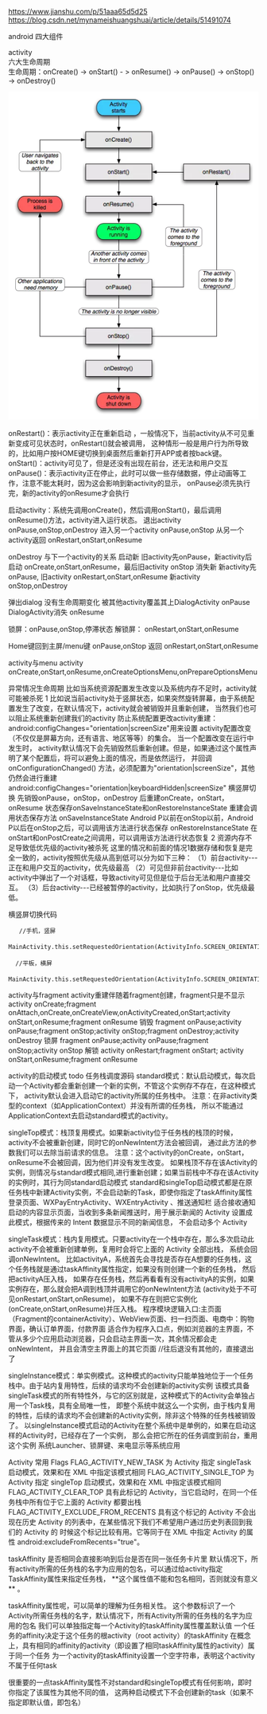 https://www.jianshu.com/p/51aaa65d5d25  
https://blog.csdn.net/mynameishuangshuai/article/details/51491074

android 四大组件  

activity  
六大生命周期  
生命周期：onCreate() -> onStart() - > onResume() -> onPause() -> onStop() -> onDestroy()  

![GitHub](https://raw.githubusercontent.com/songshitong/AndroidDemo/master/%E6%95%99%E7%A8%8B%E6%80%BB%E7%BB%93/img/activity_lifecycle.webp "GitHub,Social Coding")

onRestart()：表示activity正在重新启动 ，一般情况下，当前activity从不可见重新变成可见状态时，onRestart()就会被调用，
   这种情形一般是用户行为所导致的，比如用户按HOME键切换到桌面然后重新打开APP或者按back键。
onStart()：activity可见了，但是还没有出现在前台，还无法和用户交互
onPause()：表示activity正在停止，此时可以做一些存储数据，停止动画等工作，注意不能太耗时，因为这会影响到新activity的显示，
   onPause必须先执行完，新的activity的onResume才会执行


启动activity：系统先调用onCreate()，然后调用onStart()，最后调用onResume()方法，activity进入运行状态。
退出activity  onPause,onStop,onDestroy
进入另一个activity  onPause,onStop
从另一个activity返回  onRestart,onStart,onResume

onDestroy 与下一个activity的关系
启动新  旧activity先onPause，新activity后启动  onCreate,onStart,onResume，最后旧activity onStop
消失新  新activity先onPause, 旧activity onRestart,onStart,onResume   新activity onStop,onDestroy


弹出dialog        没有生命周期变化
被其他activity覆盖其上DialogActivity    onPause      DialogActivity消失 onResume

锁屏：onPause,onStop,停滞状态               解锁屏： onRestart,onStart,onResume



Home键回到主屏/menu键  onPause,onStop      返回  onRestart,onStart,onResume

activity与menu
activity onCreate,onStart,onResume,onCreateOptionsMenu,onPrepareOptionsMenu


异常情况生命周期  比如当系统资源配置发生改变以及系统内存不足时，activity就可能被杀死
1 比如说当前activity处于竖屏状态，如果突然旋转屏幕，由于系统配置发生了改变，在默认情况下，activity就会被销毁并且重新创建，
  当然我们也可以阻止系统重新创建我们的activity
  防止系统配置更改activity重建： android:configChanges="orientation|screenSize"用来设置 activity配置改变
    （不仅仅是屏幕方向，还有语言、地区等等）的集合。
  当一个配置改变在运行中发生时，
     activity默认情况下会先销毁然后重新创建。但是，如果通过这个属性声明了某个配置后，将可以避免上面的情况，而是依然运行，
       并回调 onConfigurationChanged() 方法，必须配置为"orientation|screenSize"，其他仍然会进行重建
     android:configChanges="orientation|keyboardHidden|screenSize"
  横竖屏切换   先销毁onPause，onStop，onDestroy 后重建onCreate，onStart，onResume
  状态保存onSaveInstanceState和onRestoreInstanceState  重建会调用状态保存方法
     onSaveInstanceState Android P以前在onStop以前，Android P以后在onStop之后，可以调用该方法进行状态保存
     onRestoreInstanceState 在onStart和onPostCreate之间调用，可以调用该方法进行状态恢复
2 资源内存不足导致低优先级的activity被杀死
   这里的情况和前面的情况1数据存储和恢复是完全一致的，activity按照优先级从高到低可以分为如下三种：
   （1）前台activity---正在和用户交互的activity，优先级最高
   （2）可见但非前台activity---比如activity中弹出了一个对话框，导致activity可见但是位于后台无法和用户直接交互。
   （3）后台activity---已经被暂停的activity，比如执行了onStop，优先级最低。

横竖屏切换代码
```
   //手机，竖屏   
       MainActivity.this.setRequestedOrientation(ActivityInfo.SCREEN_ORIENTATION_PORTRAIT);  
     
  //平板，横屏   
       MainActivity.this.setRequestedOrientation(ActivityInfo.SCREEN_ORIENTATION_LANDSCAPE);   
```
  

activity与fragment
activity重建伴随着fragment创建，fragment只是不显示
activity onCreate;fragment onAttach,onCreate,onCreateView,onActivityCreated,onStart;activity onStart,onResume;fragment onResume
销毁
fragment onPause;activity onPause;fragment onStop;activity onStop;fragment onDestroy;activity onDestroy
  锁屏  fragment onPause;activity onPause;fragment onStop;activity onStop
  解锁  activity onRestart;fragment onStart; activity onStart,onResume;fragment onResume
  


activity的启动模式   todo 任务栈调度源码
standard模式：默认启动模式，每次启动一个Activity都会重新创建一个新的实例，不管这个实例存不存在，在这种模式下，
   activity默认会进入启动它的activity所属的任务栈中。 注意：在非activity类型的context（如ApplicationContext）并没有所谓的任务栈，
   所以不能通过ApplicationContext去启动standard模式的activity。

singleTop模式：栈顶复用模式。如果新activity位于任务栈的栈顶的时候，activity不会被重新创建，同时它的onNewIntent方法会被回调，
    通过此方法的参数我们可以去除当前请求的信息。 注意：这个activity的onCreate，onStart，onResume不会被回调，因为他们并没有发生改变。
    如果栈顶不存在该Activity的实例，则情况与standard模式相同,进行重新创建；如果当前栈中不存在该Activity的实例时，其行为同standard启动模式
    standard和singleTop启动模式都是在原任务栈中新建Activity实例，不会启动新的Task，即使你指定了taskAffinity属性
登录页面、WXPayEntryActivity、WXEntryActivity 、推送通知栏
   适合接收通知启动的内容显示页面，当收到多条新闻推送时，用于展示新闻的 Activity 设置成此模式，根据传来的 Intent 数据显示不同的新闻信息，
   不会启动多个 Activity

singleTask模式：栈内复用模式。只要activity在一个栈中存在，那么多次启动此activity不会被重新创建单例，复用时会将它上面的 Activity 全部出栈，
       系统会回调onNewIntent。
       比如activityA，系统首先会寻找是否存在A想要的任务栈，这个任务栈就是通过taskAffinity属性指定，如果没有则创建一个新的任务栈，
         然后把activityA压入栈，
       如果存在任务栈，然后再看看有没有activityA的实例，如果实例存在，那么就会把A调到栈顶并调用它的onNewIntent方法
          (activity处于不可见onRestart,onStart,onResume)，
       如果不存在则把它实例化(onCreate,onStart,onResume)并压入栈。
程序模块逻辑入口:主页面（Fragment的containerActivity）、WebView页面、扫一扫页面、电商中：购物界面，确认订单界面，付款界面
   适合作为程序入口点，例如浏览器的主界面，不管从多少个应用启动浏览器，只会启动主界面一次，其余情况都会走 onNewIntent，
  并且会清空主界面上的其它页面  //往后退没有其他的，直接退出了

singleInstance模式：单实例模式。这种模式的activity只能单独地位于一个任务栈中。由于站内复用特性，后续的请求均不会创建新的activity实例
   该模式具备singleTask模式的所有特性外，与它的区别就是，这种模式下的Activity会单独占用一个Task栈，具有全局唯一性，
   即整个系统中就这么一个实例，由于栈内复用的特性，后续的请求均不会创建新的Activity实例，除非这个特殊的任务栈被销毁了。
   以singleInstance模式启动的Activity在整个系统中是单例的，如果在启动这样的Activity时，已经存在了一个实例，
    那么会把它所在的任务调度到前台，重用这个实例
系统Launcher、锁屏键、来电显示等系统应用



Activity 常用 Flags
FLAG_ACTIVITY_NEW_TASK
为 Activity 指定 singleTask 启动模式，效果和在 XML 中指定该模式相同
FLAG_ACTIVITY_SINGLE_TOP
为 Activity 指定 singleTop 启动模式，效果和在 XML 中指定该模式相同
FLAG_ACTIVITY_CLEAR_TOP
具有此标记的 Activity，当它启动时，在同一个任务栈中所有位于它上面的 Activity 都要出栈
FLAG_ACTIVITY_EXCLUDE_FROM_RECENTS
具有这个标记的 Activity 不会出现在历史 Activity 的列表中，在某些情况下我们不希望用户通过历史列表回到我们的 Activity 的
   时候这个标记比较有用。它等同于在 XML 中指定 Activity 的属性 android:excludeFromRecents="true"。


taskAffinity 是否相同会直接影响到后台是否在同一张任务卡片里
默认情况下，所有activity所需的任务栈的名字为应用的包名，可以通过给activity指定TaskAffinity属性来指定任务栈，
   **这个属性值不能和包名相同，否则就没有意义 ** 。

taskAffinity属性呢，可以简单的理解为任务相关性。
这个参数标识了一个Activity所需任务栈的名字，默认情况下，所有Activity所需的任务栈的名字为应用的包名
我们可以单独指定每一个Activity的taskAffinity属性覆盖默认值
一个任务的affinity决定于这个任务的根activity（root activity）的taskAffinity
在概念上，具有相同的affinity的activity（即设置了相同taskAffinity属性的activity）属于同一个任务
为一个activity的taskAffinity设置一个空字符串，表明这个activity不属于任何task

很重要的一点taskAffinity属性不对standard和singleTop模式有任何影响，即时你指定了该属性为其他不同的值，
  这两种启动模式下不会创建新的task（如果不指定即默认值，即包名）
<activity  android:taskAffinity="com.demo.singletop"/>

